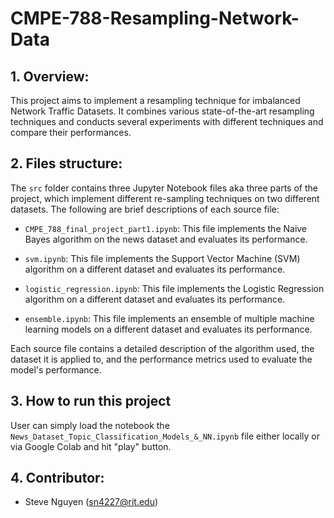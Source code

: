 # CMPE-788-Resampling-Network-Data

## 1. Overview:

This project aims to implement a resampling technique for imbalanced Network Traffic Datasets. It combines various state-of-the-art resampling techniques and conducts several experiments with different techniques and compare their performances.

## 2. Files structure:

The `src` folder contains three Jupyter Notebook files aka three parts of the project, which implement different re-sampling techniques on two different datasets. The following are brief descriptions of each source file:

- `CMPE_788_final_project_part1.ipynb`: This file implements the Naive Bayes algorithm on the news dataset and evaluates its performance.

- `svm.ipynb`: This file implements the Support Vector Machine (SVM) algorithm on a different dataset and evaluates its performance.

- `logistic_regression.ipynb`: This file implements the Logistic Regression algorithm on a different dataset and evaluates its performance.

- `ensemble.ipynb`: This file implements an ensemble of multiple machine learning models on a different dataset and evaluates its performance.

Each source file contains a detailed description of the algorithm used, the dataset it is applied to, and the performance metrics used to evaluate the model's performance.


## 3. How to run this project
User can simply load the notebook the `News_Dataset_Topic_Classification_Models_&_NN.ipynb` file either locally or via Google Colab and hit "play" button. 


## 4. Contributor:
- Steve Nguyen (sn4227@rit.edu)